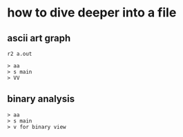 # how to dive deeper into a file


## ascii art graph

`r2 a.out`

```
> aa
> s main
> VV
```


## binary analysis


```
> aa
> s main
> v for binary view
```
